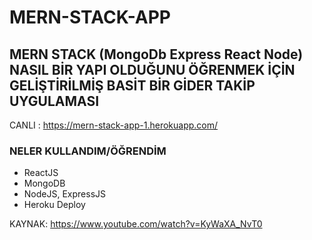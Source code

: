 # MERN-STACK-APP

## MERN STACK (MongoDb Express React Node) NASIL BİR YAPI OLDUĞUNU ÖĞRENMEK İÇİN GELİŞTİRİLMİŞ BASİT BİR GİDER TAKİP UYGULAMASI 

CANLI : https://mern-stack-app-1.herokuapp.com/

### NELER KULLANDIM/ÖĞRENDİM

- ReactJS
- MongoDB
- NodeJS, ExpressJS
- Heroku Deploy

KAYNAK: https://www.youtube.com/watch?v=KyWaXA_NvT0

